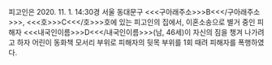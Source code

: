 피고인은 2020. 11. 1. 14:30경 서울 동대문구 <<<구아래주소>>>B<<</구아래주소>>>, <<<호>>>C<<</호>>>호에 있는 피고인의 집에서, 이혼소송으로 별거 중인 피해자 <<<내국인이름>>>D<<</내국인이름>>>(남, 46세)이 자신의 짐을 챙겨 나가려고 하자 어린이 동화책 모서리 부위로 피해자의 뒷목 부위를 1회 때려 피해자를 폭행하였다.
